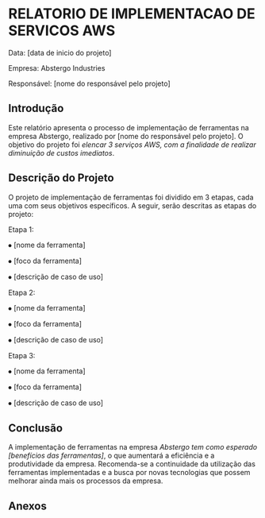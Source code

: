 # RELATORIO DE IMPLEMENTACAO DE SERVICOS AWS
Data: [data de inicio do projeto]

Empresa: Abstergo Industries

Responsável: [nome do responsável pelo projeto]

## Introdução
Este relatório apresenta o processo de implementação de ferramentas na empresa Abstergo, realizado por [nome do responsável pelo projeto]. O objetivo do projeto foi *elencar 3 serviços AWS, com a finalidade de realizar diminuição de custos imediatos*.

## Descrição do Projeto
O projeto de implementação de ferramentas foi dividido em 3 etapas, cada uma com seus objetivos específicos. A seguir, serão descritas as etapas do projeto:

Etapa 1:

⦁	[nome da ferramenta]

⦁	[foco da ferramenta]

⦁	[descrição de caso de uso]



Etapa 2:

⦁	[nome da ferramenta]

⦁	[foco da ferramenta]

⦁	[descrição de caso de uso]



Etapa 3:

⦁	[nome da ferramenta]

⦁	[foco da ferramenta]

⦁	[descrição de caso de uso]

## Conclusão
A implementação de ferramentas na empresa *Abstergo tem como esperado [benefícios das ferramentas]*, o que aumentará a eficiência e a produtividade da empresa. Recomenda-se a continuidade da utilização das ferramentas implementadas e a busca por novas tecnologias que possem melhorar ainda mais os processos da empresa.

## Anexos

